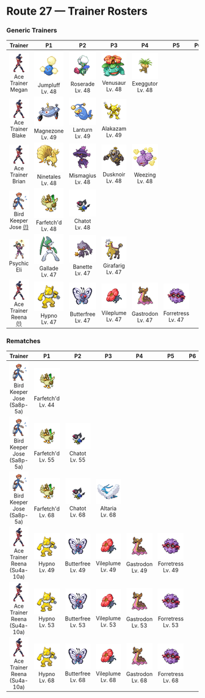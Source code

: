 # Route 27 — Trainer Rosters

### Generic Trainers

| Trainer | P1 | P2 | P3 | P4 | P5 | P6 |
|:-------:|:--:|:--:|:--:|:--:|:--:|:--:|
| ![Ace Trainer Megan](../../assets/trainers/ace_trainer.png "Ace Trainer Megan")<br>Ace Trainer Megan | ![Jumpluff](../../assets/sprites/jumpluff/front.gif "Jumpluff")<br>Jumpluff<br>Lv. 48 | ![Roserade](../../assets/sprites/roserade/front.gif "Roserade")<br>Roserade<br>Lv. 48 | ![Venusaur](../../assets/sprites/venusaur/front.gif "Venusaur")<br>Venusaur<br>Lv. 48 | ![Exeggutor](../../assets/sprites/exeggutor/front.gif "Exeggutor")<br>Exeggutor<br>Lv. 48 |
| ![Ace Trainer Blake](../../assets/trainers/ace_trainer.png "Ace Trainer Blake")<br>Ace Trainer Blake | ![Magnezone](../../assets/sprites/magnezone/front.gif "Magnezone")<br>Magnezone<br>Lv. 49 | ![Lanturn](../../assets/sprites/lanturn/front.gif "Lanturn")<br>Lanturn<br>Lv. 49 | ![Alakazam](../../assets/sprites/alakazam/front.gif "Alakazam")<br>Alakazam<br>Lv. 49 |
| ![Ace Trainer Brian](../../assets/trainers/ace_trainer.png "Ace Trainer Brian")<br>Ace Trainer Brian | ![Ninetales](../../assets/sprites/ninetales/front.gif "Ninetales")<br>Ninetales<br>Lv. 48 | ![Mismagius](../../assets/sprites/mismagius/front.gif "Mismagius")<br>Mismagius<br>Lv. 48 | ![Dusknoir](../../assets/sprites/dusknoir/front.gif "Dusknoir")<br>Dusknoir<br>Lv. 48 | ![Weezing](../../assets/sprites/weezing/front.gif "Weezing")<br>Weezing<br>Lv. 48 |
| ![Bird Keeper Jose (!)](../../assets/trainers/bird_keeper.png "Bird Keeper Jose (!)")<br>Bird Keeper Jose [(!)](#rematches) | ![Farfetch'd](../../assets/sprites/farfetchd/front.gif "Farfetch'd")<br>Farfetch'd<br>Lv. 48 | ![Chatot](../../assets/sprites/chatot/front.gif "Chatot")<br>Chatot<br>Lv. 48 |
| ![Psychic Eli](../../assets/trainers/psychic.png "Psychic Eli")<br>Psychic Eli | ![Gallade](../../assets/sprites/gallade/front.gif "Gallade")<br>Gallade<br>Lv. 47 | ![Banette](../../assets/sprites/banette/front.gif "Banette")<br>Banette<br>Lv. 47 | ![Girafarig](../../assets/sprites/girafarig/front.gif "Girafarig")<br>Girafarig<br>Lv. 47 |
| ![Ace Trainer Reena (!)](../../assets/trainers/ace_trainer.png "Ace Trainer Reena (!)")<br>Ace Trainer Reena [(!)](#rematches) | ![Hypno](../../assets/sprites/hypno/front.gif "Hypno")<br>Hypno<br>Lv. 47 | ![Butterfree](../../assets/sprites/butterfree/front.gif "Butterfree")<br>Butterfree<br>Lv. 47 | ![Vileplume](../../assets/sprites/vileplume/front.gif "Vileplume")<br>Vileplume<br>Lv. 47 | ![Gastrodon](../../assets/sprites/gastrodon/front.gif "Gastrodon")<br>Gastrodon<br>Lv. 47 | ![Forretress](../../assets/sprites/forretress/front.gif "Forretress")<br>Forretress<br>Lv. 47 |


### Rematches

| Trainer | P1 | P2 | P3 | P4 | P5 | P6 |
|:-------:|:--:|:--:|:--:|:--:|:--:|:--:|
| ![Bird Keeper Jose (Sa8p-5a)](../../assets/trainers/bird_keeper.png "Bird Keeper Jose (Sa8p-5a)")<br>Bird Keeper Jose (Sa8p-5a) | ![Farfetch'd](../../assets/sprites/farfetchd/front.gif "Farfetch'd")<br>Farfetch'd<br>Lv. 44 |
| ![Bird Keeper Jose (Sa8p-5a)](../../assets/trainers/bird_keeper.png "Bird Keeper Jose (Sa8p-5a)")<br>Bird Keeper Jose (Sa8p-5a) | ![Farfetch'd](../../assets/sprites/farfetchd/front.gif "Farfetch'd")<br>Farfetch'd<br>Lv. 55 | ![Chatot](../../assets/sprites/chatot/front.gif "Chatot")<br>Chatot<br>Lv. 55 |
| ![Bird Keeper Jose (Sa8p-5a)](../../assets/trainers/bird_keeper.png "Bird Keeper Jose (Sa8p-5a)")<br>Bird Keeper Jose (Sa8p-5a) | ![Farfetch'd](../../assets/sprites/farfetchd/front.gif "Farfetch'd")<br>Farfetch'd<br>Lv. 68 | ![Chatot](../../assets/sprites/chatot/front.gif "Chatot")<br>Chatot<br>Lv. 68 | ![Altaria](../../assets/sprites/altaria/front.gif "Altaria")<br>Altaria<br>Lv. 68 |
| ![Ace Trainer Reena (Su4a-10a)](../../assets/trainers/ace_trainer.png "Ace Trainer Reena (Su4a-10a)")<br>Ace Trainer Reena (Su4a-10a) | ![Hypno](../../assets/sprites/hypno/front.gif "Hypno")<br>Hypno<br>Lv. 49 | ![Butterfree](../../assets/sprites/butterfree/front.gif "Butterfree")<br>Butterfree<br>Lv. 49 | ![Vileplume](../../assets/sprites/vileplume/front.gif "Vileplume")<br>Vileplume<br>Lv. 49 | ![Gastrodon](../../assets/sprites/gastrodon/front.gif "Gastrodon")<br>Gastrodon<br>Lv. 49 | ![Forretress](../../assets/sprites/forretress/front.gif "Forretress")<br>Forretress<br>Lv. 49 |
| ![Ace Trainer Reena (Su4a-10a)](../../assets/trainers/ace_trainer.png "Ace Trainer Reena (Su4a-10a)")<br>Ace Trainer Reena (Su4a-10a) | ![Hypno](../../assets/sprites/hypno/front.gif "Hypno")<br>Hypno<br>Lv. 53 | ![Butterfree](../../assets/sprites/butterfree/front.gif "Butterfree")<br>Butterfree<br>Lv. 53 | ![Vileplume](../../assets/sprites/vileplume/front.gif "Vileplume")<br>Vileplume<br>Lv. 53 | ![Gastrodon](../../assets/sprites/gastrodon/front.gif "Gastrodon")<br>Gastrodon<br>Lv. 53 | ![Forretress](../../assets/sprites/forretress/front.gif "Forretress")<br>Forretress<br>Lv. 53 |
| ![Ace Trainer Reena (Su4a-10a)](../../assets/trainers/ace_trainer.png "Ace Trainer Reena (Su4a-10a)")<br>Ace Trainer Reena (Su4a-10a) | ![Hypno](../../assets/sprites/hypno/front.gif "Hypno")<br>Hypno<br>Lv. 68 | ![Butterfree](../../assets/sprites/butterfree/front.gif "Butterfree")<br>Butterfree<br>Lv. 68 | ![Vileplume](../../assets/sprites/vileplume/front.gif "Vileplume")<br>Vileplume<br>Lv. 68 | ![Gastrodon](../../assets/sprites/gastrodon/front.gif "Gastrodon")<br>Gastrodon<br>Lv. 68 | ![Forretress](../../assets/sprites/forretress/front.gif "Forretress")<br>Forretress<br>Lv. 68 |

